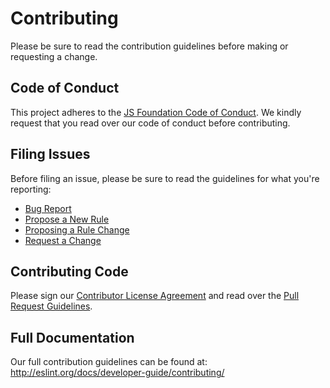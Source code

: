 # Contributing

Please be sure to read the contribution guidelines before making or requesting a change.

## Code of Conduct

This project adheres to the [JS Foundation Code of Conduct](https://js.foundation/community/code-of-conduct). We kindly request that you read over our code of conduct before contributing.

## Filing Issues

Before filing an issue, please be sure to read the guidelines for what you're reporting:

* [Bug Report](http://eslint.org/docs/developer-guide/contributing/reporting-bugs)
* [Propose a New Rule](http://eslint.org/docs/developer-guide/contributing/new-rules)
* [Proposing a Rule Change](http://eslint.org/docs/developer-guide/contributing/rule-changes)
* [Request a Change](http://eslint.org/docs/developer-guide/contributing/changes)

## Contributing Code

Please sign our [Contributor License Agreement](https://contribute.jquery.org/CLA/) and read over the [Pull Request Guidelines](http://eslint.org/docs/developer-guide/contributing/pull-requests).

## Full Documentation

Our full contribution guidelines can be found at:
http://eslint.org/docs/developer-guide/contributing/
